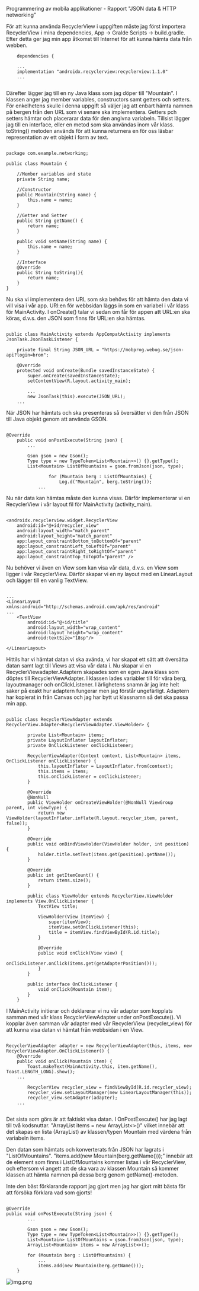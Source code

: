 
Programmering av mobila applikationer - Rapport "JSON data & HTTP networking"

För att kunna använda RecyclerView i uppgiften måste jag först importera RecyclerView i mina dependencies, App -> Gralde Scripts -> build.gradle.
Efter detta ger jag min app åtkomst till Internet för att kunna hämta data från webben.

```
    dependencies {
    
    ...
    implementation "androidx.recyclerview:recyclerview:1.1.0"
    ...
    
```
Därefter lägger jag till en ny Java klass som jag döper till "Mountain". I klassen anger jag member variables, constructors samt getters och setters.
För enkelhetens skulle i denna uppgift så väljer jag att enbart hämta namnen på bergen från den URL som vi senare ska implementera. Getters pch setters
hämtar och placerarar data för den angivna variabeln. Tillsist lägger jag till en interface, eller en metod som ska användas inom vår klass. toString()
metoden används för att kunna returnera en för oss läsbar representation av ett objekt i form av text.

```

package com.example.networking;

public class Mountain {

    //Member variables and state
    private String name;

    //Constructor
    public Mountain(String name) {
        this.name = name;
    }

    //Getter and Setter
    public String getName() {
        return name;
    }

    public void setName(String name) {
        this.name = name;
    }

    //Interface
    @Override
    public String toString(){
        return name;
    }
}

```

Nu ska vi implementera den URL som ska behövs för att hämta den data vi vill visa i vår app. URl:en för webbsidan läggs in som en
variabel i vår klass för MainActivity. I onCreate() talar vi sedan om får för appen att URL:en ska köras, d.v.s. den JSON som finns för 
URL:en ska hämtas. 

```

public class MainActivity extends AppCompatActivity implements JsonTask.JsonTaskListener {

    private final String JSON_URL = "https://mobprog.webug.se/json-api?login=brom";
    
    @Override
    protected void onCreate(Bundle savedInstanceState) {
        super.onCreate(savedInstanceState);
        setContentView(R.layout.activity_main);

        ...
        new JsonTask(this).execute(JSON_URL);
    ...

```

När JSON har hämtats och ska presenteras så översätter vi den från JSON till Java objekt genom att använda GSON. 

```

@Override
    public void onPostExecute(String json) {
        ...
        
        Gson gson = new Gson();
        Type type = new TypeToken<List<Mountain>>() {}.getType();
        List<Mountain> ListOfMountains = gson.fromJson(json, type);
        
                for (Mountain berg : ListOfMountains) {
                    Log.d("Mountain", berg.toString());
            ...

```

Nu när data kan hämtas måste den kunna visas. Därför implementerar vi en RecyclerView i vår layout fil för MainActivity (activity_main).

```

<androidx.recyclerview.widget.RecyclerView
    android:id="@+id/recycler_view"
    android:layout_width="match_parent"
    android:layout_height="match_parent"
    app:layout_constraintBottom_toBottomOf="parent"
    app:layout_constraintLeft_toLeftOf="parent"
    app:layout_constraintRight_toRightOf="parent"
    app:layout_constraintTop_toTopOf="parent" />

```

Nu behöver vi även en View som kan visa vår data, d.v.s. en View som ligger i vår RecyclerView. Därför skapar vi en ny layout med en
LinearLayout och lägger till en vanlig TextView.

```

...
<LinearLayout xmlns:android="http://schemas.android.com/apk/res/android"
...
    <TextView
        android:id="@+id/title"
        android:layout_width="wrap_content"
        android:layout_height="wrap_content"
        android:textSize="18sp"/>

</LinearLayout>

```

Hittils har vi hämtat datan vi ska avända, vi har skapat ett sätt att översätta datan samt lagt till Views att visa vår data i. 
Nu skapar vi en RecyclerViewadapter.Adaptern skapades som en egen Java klass som döptes till RecyclerViewAdapter. I klassen lades
variabler till för våra berg, layoutmanager och onClickListener. I ärlighetens snamn är jag inte helt säker på exakt hur adaptern
fungerar men jag förstår ungefärligt. Adaptern har kopierat in från Canvas och jag har bytt ut klassnamn så det ska passa min app.

```

public class RecyclerViewAdapter extends RecyclerView.Adapter<RecyclerViewAdapter.ViewHolder> {

        private List<Mountain> items;
        private LayoutInflater layoutInflater;
        private OnClickListener onClickListener;

        RecyclerViewAdapter(Context context, List<Mountain> items, OnClickListener onClickListener) {
            this.layoutInflater = LayoutInflater.from(context);
            this.items = items;
            this.onClickListener = onClickListener;
        }

        @Override
        @NonNull
        public ViewHolder onCreateViewHolder(@NonNull ViewGroup parent, int viewType) {
            return new ViewHolder(layoutInflater.inflate(R.layout.recycler_item, parent, false));
        }

        @Override
        public void onBindViewHolder(ViewHolder holder, int position) {
            holder.title.setText(items.get(position).getName());
        }

        @Override
        public int getItemCount() {
            return items.size();
        }

        public class ViewHolder extends RecyclerView.ViewHolder implements View.OnClickListener {
            TextView title;

            ViewHolder(View itemView) {
                super(itemView);
                itemView.setOnClickListener(this);
                title = itemView.findViewById(R.id.title);
            }

            @Override
            public void onClick(View view) {
                onClickListener.onClick(items.get(getAdapterPosition()));
            }
        }

        public interface OnClickListener {
            void onClick(Mountain item);
        }
    }

```

I MainActivity initierar och deklarerar vi nu vår adapter som kopplats samman med vår klass RecyclerViewAdapter under onPostExecute().
Vi kopplar även samman vår adapter med vår RecyclerView (recycler_view) för att kunna visa datan vi hämtat från webbsidan i en View.

```

RecyclerViewAdapter adapter = new RecyclerViewAdapter(this, items, new RecyclerViewAdapter.OnClickListener() {
    @Override
    public void onClick(Mountain item) {
        Toast.makeText(MainActivity.this, item.getName(), Toast.LENGTH_LONG).show();
    ...

        RecyclerView recycler_view = findViewById(R.id.recycler_view);
        recycler_view.setLayoutManager(new LinearLayoutManager(this));
        recycler_view.setAdapter(adapter);
    ...
    
```
Det sista som görs är att faktiskt visa datan. I OnPostExecute() har jag lagt till två kodsnuttar. "ArrayList<Mountain> items = new ArrayList<>()" vilket
innebär att det skapas en lista (ArrayList) av klassen/typen Mountain med värdena från variabeln items.  

Den datan som hämtats och konverterats från JSON har lagrats i "ListOfMountains". "items.add(new Mountain(berg.getName()));" innebär att
de element som finns i ListOfMountains kommer listas i vår RecyclerView, och eftersom vi angett att de ska vara av klassen Mountain så kommer klassen att 
hämta namnen på dessa berg genom getName()-metoden.

Inte den bäst förklarande rapport jag gjort men jag har gjort mitt bästa för att försöka förklara vad som gjorts!

```

@Override
public void onPostExecute(String json) {
        ...
        
        Gson gson = new Gson();
        Type type = new TypeToken<List<Mountain>>() {}.getType();
        List<Mountain> ListOfMountains = gson.fromJson(json, type);
        ArrayList<Mountain> items = new ArrayList<>();

        for (Mountain berg : ListOfMountains) {
            ...
            items.add(new Mountain(berg.getName()));
    }

```

![img.png](img.png)